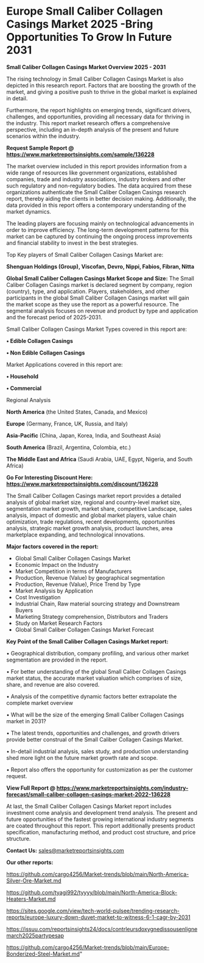  # Europe Small Caliber Collagen Casings Market 2025 -Bring Opportunities To Grow In Future 2031

<Strong> Small Caliber Collagen Casings Market Overview 2025 - 2031</strong>

The rising technology in Small Caliber Collagen Casings Market is also depicted in this research report. Factors that are boosting the growth of the market, and giving a positive push to thrive in the global market is explained in detail.

Furthermore, the report highlights on emerging trends, significant drivers, challenges, and opportunities, providing all necessary data for thriving in the industry. This report market research offers a comprehensive perspective, including an in-depth analysis of the present and future scenarios within the industry.

<strong>Request Sample Report @ <a href=https://www.marketreportsinsights.com/sample/136228>https://www.marketreportsinsights.com/sample/136228</a></strong>

The market overview included in this report provides information from a wide range of resources like government organizations, established companies, trade and industry associations, industry brokers and other such regulatory and non-regulatory bodies. The data acquired from these organizations authenticate the Small Caliber Collagen Casings research report, thereby aiding the clients in better decision making. Additionally, the data provided in this report offers a contemporary understanding of the market dynamics.

The leading players are focusing mainly on technological advancements in order to improve efficiency. The long-term development patterns for this market can be captured by continuing the ongoing process improvements and financial stability to invest in the best strategies.

Top Key players of Small Caliber Collagen Casings Market are:

<strong>Shenguan Holdings (Group), Viscofan, Devro, Nippi, Fabios, Fibran, Nitta</strong>

<strong><b>Global Small Caliber Collagen Casings Market Scope and Size:</b></strong>
The Small Caliber Collagen Casings market is declared segment by company, region (country), type, and application. Players, stakeholders, and other participants in the global Small Caliber Collagen Casings market will gain the market scope as they use the report as a powerful resource. The segmental analysis focuses on revenue and product by type and application and the forecast period of 2025-2031.

Small Caliber Collagen Casings Market Types covered in this report are:

<strong>• Edible Collagen Casings

• Non Edible Collagen Casings</strong>

Market Applications covered in this report are:

<strong>• Household

• Commercial</strong> 

Regional Analysis

<strong>North America</strong> (the United States, Canada, and Mexico)

<strong>Europe</strong> (Germany, France, UK, Russia, and Italy)

<strong>Asia-Pacific</strong> (China, Japan, Korea, India, and Southeast Asia)

<strong>South America</strong> (Brazil, Argentina, Colombia, etc.)

<strong>The Middle East and Africa</strong> (Saudi Arabia, UAE, Egypt, Nigeria, and South Africa)

<strong>Go For Interesting Discount Here: <a href=https://www.marketreportsinsights.com/discount/136228>https://www.marketreportsinsights.com/discount/136228</a></strong>

The Small Caliber Collagen Casings market report provides a detailed analysis of global market size, regional and country-level market size, segmentation market growth, market share, competitive Landscape, sales analysis, impact of domestic and global market players, value chain optimization, trade regulations, recent developments, opportunities analysis, strategic market growth analysis, product launches, area marketplace expanding, and technological innovations.

<strong><b>Major factors covered in the report:</b></strong>
<ul>
  <li>Global Small Caliber Collagen Casings Market </li>
  <li>Economic Impact on the Industry</li>
  <li>Market Competition in terms of Manufacturers</li>
  <li>Production, Revenue (Value) by geographical segmentation</li>
  <li>Production, Revenue (Value), Price Trend by Type</li>
  <li>Market Analysis by Application</li>
  <li>Cost Investigation</li>
  <li>Industrial Chain, Raw material sourcing strategy and Downstream Buyers</li>
  <li>Marketing Strategy comprehension, Distributors and Traders</li>
  <li>Study on Market Research Factors</li>
  <li>Global Small Caliber Collagen Casings Market Forecast</li>
</ul>

<strong><b>Key Point of the Small Caliber Collagen Casings Market report:</b></strong>

• Geographical distribution, company profiling, and various other market segmentation are provided in the report.

• For better understanding of the global Small Caliber Collagen Casings market status, the accurate market valuation which comprises of size, share, and revenue are also covered.

• Analysis of the competitive dynamic factors better extrapolate the complete market overview

• What will be the size of the emerging Small Caliber Collagen Casings market in 2031?

• The latest trends, opportunities and challenges, and growth drivers provide better construal of the Small Caliber Collagen Casings Market.

• In-detail industrial analysis, sales study, and production understanding shed more light on the future market growth rate and scope.

• Report also offers the opportunity for customization as per the customer request.

<strong><b>View Full Report @ <a href=https://www.marketreportsinsights.com/industry-forecast/small-caliber-collagen-casings-market-2022-136228>https://www.marketreportsinsights.com/industry-forecast/small-caliber-collagen-casings-market-2022-136228</a></b></strong>


At last, the Small Caliber Collagen Casings Market report includes investment come analysis and development trend analysis. The present and future opportunities of the fastest growing international industry segments are coated throughout this report. This report additionally presents product specification, manufacturing method, and product cost structure, and price structure.

<strong>Contact Us:</strong>
sales@marketreportsinsights.com

<strong>Our other reports:</strong>

<a href=https://github.com/cargo4256/Market-trends/blob/main/North-America-Silver-Ore-Market.md>https://github.com/cargo4256/Market-trends/blob/main/North-America-Silver-Ore-Market.md</a>

<a href=https://github.com/tyagi992/tyyyy/blob/main/North-America-Block-Heaters-Market.md>https://github.com/tyagi992/tyyyy/blob/main/North-America-Block-Heaters-Market.md</a>

<a href=https://sites.google.com/view/tech-world-pulsee/trending-research-reports/europe-luxury-down-duvet-market-to-witness-6-1-cagr-by-2031>https://sites.google.com/view/tech-world-pulsee/trending-research-reports/europe-luxury-down-duvet-market-to-witness-6-1-cagr-by-2031</a>

<a href=https://issuu.com/reportsinsights24/docs/contrleursdoxygnedissousenlignemarch2025partypesap>https://issuu.com/reportsinsights24/docs/contrleursdoxygnedissousenlignemarch2025partypesap</a>

<a href=https://github.com/cargo4256/Market-trends/blob/main/Europe-Bonderized-Steel-Market.md>https://github.com/cargo4256/Market-trends/blob/main/Europe-Bonderized-Steel-Market.md</a>"
